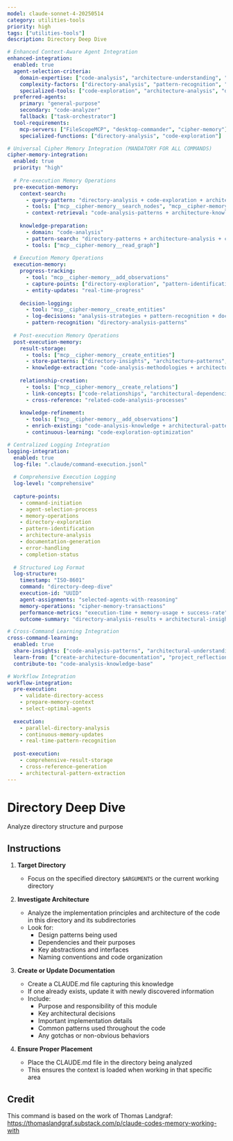```yaml
---
model: claude-sonnet-4-20250514
category: utilities-tools
priority: high
tags: ["utilities-tools"]
description: Directory Deep Dive

# Enhanced Context-Aware Agent Integration
enhanced-integration:
  enabled: true
  agent-selection-criteria:
    domain-expertise: ["code-analysis", "architecture-understanding", "documentation-creation"]
    complexity-factors: ["directory-analysis", "pattern-recognition", "knowledge-extraction"]
    specialized-tools: ["code-exploration", "architecture-analysis", "documentation-generation"]
  preferred-agents:
    primary: "general-purpose"
    secondary: "code-analyzer"
    fallback: ["task-orchestrator"]
  tool-requirements:
    mcp-servers: ["FileScopeMCP", "desktop-commander", "cipher-memory"]
    specialized-functions: ["directory-analysis", "code-exploration"]

# Universal Cipher Memory Integration (MANDATORY FOR ALL COMMANDS)
cipher-memory-integration:
  enabled: true
  priority: "high"
  
  # Pre-execution Memory Operations
  pre-execution-memory:
    context-search:
      - query-pattern: "directory-analysis + code-exploration + architecture-understanding"
      - tools: ["mcp__cipher-memory__search_nodes", "mcp__cipher-memory__open_nodes"]
      - context-retrieval: "code-analysis-patterns + architecture-knowledge"
    
    knowledge-preparation:
      - domain: "code-analysis"
      - pattern-search: "directory-patterns + architecture-analysis + code-organization"
      - tools: ["mcp__cipher-memory__read_graph"]
  
  # Execution Memory Operations
  execution-memory:
    progress-tracking:
      - tool: "mcp__cipher-memory__add_observations"
      - capture-points: ["directory-exploration", "pattern-identification", "documentation-creation"]
      - entity-updates: "real-time-progress"
    
    decision-logging:
      - tool: "mcp__cipher-memory__create_entities"
      - log-decisions: "analysis-strategies + pattern-recognition + documentation-approaches"
      - pattern-recognition: "directory-analysis-patterns"
  
  # Post-execution Memory Operations
  post-execution-memory:
    result-storage:
      - tools: ["mcp__cipher-memory__create_entities"]
      - store-patterns: ["directory-insights", "architecture-patterns", "code-organization-knowledge"]
      - knowledge-extraction: "code-analysis-methodologies + architectural-patterns"
    
    relationship-creation:
      - tools: ["mcp__cipher-memory__create_relations"]
      - link-concepts: ["code-relationships", "architectural-dependencies", "organization-patterns"]
      - cross-reference: "related-code-analysis-processes"
    
    knowledge-refinement:
      - tools: ["mcp__cipher-memory__add_observations"]
      - enrich-existing: "code-analysis-knowledge + architectural-patterns"
      - continuous-learning: "code-exploration-optimization"

# Centralized Logging Integration
logging-integration:
  enabled: true
  log-file: ".claude/command-execution.jsonl"
  
  # Comprehensive Execution Logging
  log-level: "comprehensive"
  
  capture-points:
    - command-initiation
    - agent-selection-process
    - memory-operations
    - directory-exploration
    - pattern-identification
    - architecture-analysis
    - documentation-generation
    - error-handling
    - completion-status
  
  # Structured Log Format
  log-structure:
    timestamp: "ISO-8601"
    command: "directory-deep-dive"
    execution-id: "UUID"
    agent-assignments: "selected-agents-with-reasoning"
    memory-operations: "cipher-memory-transactions"
    performance-metrics: "execution-time + memory-usage + success-rate"
    outcome-summary: "directory-analysis-results + architectural-insights"

# Cross-Command Learning Integration
cross-command-learning:
  enabled: true
  share-insights: ["code-analysis-patterns", "architectural-understanding", "documentation-techniques"]
  learn-from: ["create-architecture-documentation", "project_reflection", "initref"]
  contribute-to: "code-analysis-knowledge-base"

# Workflow Integration
workflow-integration:
  pre-execution:
    - validate-directory-access
    - prepare-memory-context
    - select-optimal-agents
  
  execution:
    - parallel-directory-analysis
    - continuous-memory-updates
    - real-time-pattern-recognition
  
  post-execution:
    - comprehensive-result-storage
    - cross-reference-generation
    - architectural-pattern-extraction
---
```


# Directory Deep Dive

Analyze directory structure and purpose

## Instructions

1. **Target Directory**
   - Focus on the specified directory `$ARGUMENTS` or the current working directory

2. **Investigate Architecture**
   - Analyze the implementation principles and architecture of the code in this directory and its subdirectories
   - Look for:
     - Design patterns being used
     - Dependencies and their purposes
     - Key abstractions and interfaces
     - Naming conventions and code organization

3. **Create or Update Documentation**
   - Create a CLAUDE.md file capturing this knowledge
   - If one already exists, update it with newly discovered information
   - Include:
     - Purpose and responsibility of this module
     - Key architectural decisions
     - Important implementation details
     - Common patterns used throughout the code
     - Any gotchas or non-obvious behaviors

4. **Ensure Proper Placement**
   - Place the CLAUDE.md file in the directory being analyzed
   - This ensures the context is loaded when working in that specific area

## Credit

This command is based on the work of Thomas Landgraf: https://thomaslandgraf.substack.com/p/claude-codes-memory-working-with


